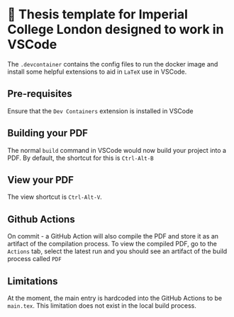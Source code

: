 # 📖 Thesis template for Imperial College London designed to work in VSCode

The `.devcontainer` contains the config files to run the docker image and install some helpful extensions to aid in `LaTeX` use in VSCode.

## Pre-requisites
Ensure that the `Dev Containers` extension is installed in VSCode

## Building your PDF
The normal `build` command in VSCode would now build your project into a PDF. By default, the shortcut for this is `Ctrl-Alt-B`

## View your PDF
The view shortcut is `Ctrl-Alt-V`.

## Github Actions
On commit - a GitHub Action will also compile the PDF and store it as an artifact of the compilation process.
To view the compiled PDF, go to the `Actions` tab, select the latest run and you should see an artifact of the build process called `PDF`

## Limitations
At the moment, the main entry is hardcoded into the GitHub Actions to be `main.tex`. This limitation does not exist in the local build process.